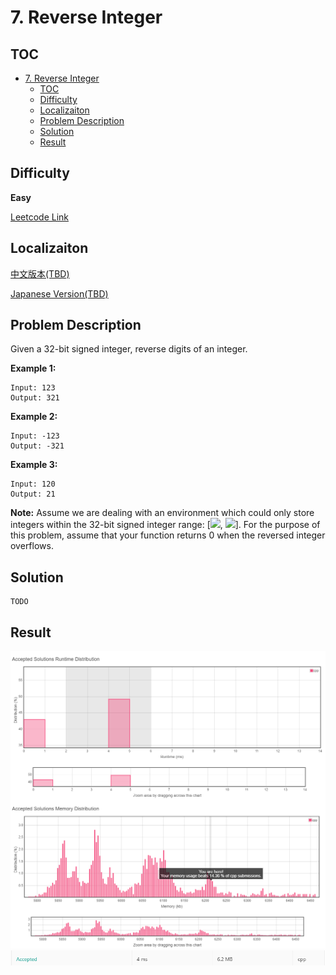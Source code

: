 # 7. Reverse Integer

## TOC
- [7. Reverse Integer](#7-reverse-integer)
  - [TOC](#toc)
  - [Difficulty](#difficulty)
  - [Localizaiton](#localizaiton)
  - [Problem Description](#problem-description)
  - [Solution](#solution)
  - [Result](#result)
  
## Difficulty
**Easy**

[Leetcode Link](https://leetcode.com/problems/reverse-integer/)
## Localizaiton
[中文版本(TBD)](README.zh.MD)

[Japanese Version(TBD)](README.jp.MD)

## Problem Description
Given a 32-bit signed integer, reverse digits of an integer.

**Example 1:**
```
Input: 123
Output: 321
```
**Example 2:**
```
Input: -123
Output: -321
```

**Example 3:**
```
Input: 120
Output: 21
```

**Note:**
Assume we are dealing with an environment which could only store integers within the 32-bit signed integer range: \[![](https://latex.codecogs.com/svg.latex?-2^{31}),  ![](https://latex.codecogs.com/svg.latex?2^{31})]. For the purpose of this problem, assume that your function returns 0 when the reversed integer overflows.

## Solution
```
TODO
```
## Result
![](graph.png)
![](result.png)

